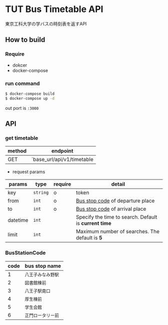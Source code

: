 # TUT Bus Timetable API
東京工科大学の学バスの時刻表を返すAPI

## How to build

### Require
* dokcer
* docker-compose

### run command
```bash
$ docker-compose build
$ docker-compose up -d
```

out port is `:3000`

## API

### get timetable
| method | endpoint                   |
| ------ | -------------------------- |
| GET    | `base_url/api/v1/timetable |

* request params

| params   | type     | require | detail                                                  |
| -------- | -------- | ------- | ------------------------------------------------------- |
| key      | `string` | o       | token                                                   |
| from     | `int`    | o       | [Bus stop code](#BusStationCode) of departure place     |
| to       | `int`    | o       | [Bus stop code](#BusStationCode) of arrival place       |
| datetime | `int`    |         | Specify the time to search. Default is **current time** |
| limit    | `int`    |         | Maximum number of searches. The default is **5**        |

### BusStationCode

| code | bus stop name      |
| ---- | ------------------ |
| 1    | `八王子みなみ野駅` |
| 2    | `図書館棟前`       |
| 3    | `八王子駅南口`     |
| 4    | `厚生棟前`         |
| 5    | `学生会館`         |
| 6    | `正門ロータリー前` |
